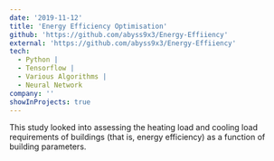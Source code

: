 ```yaml
---
date: '2019-11-12'
title: 'Energy Efficiency Optimisation'
github: 'https://github.com/abyss9x3/Energy-Effiiency'
external: 'https://github.com/abyss9x3/Energy-Effiiency'
tech:
  - Python |
  - Tensorflow |
  - Various Algorithms |
  - Neural Network
company: ''
showInProjects: true
---
```


This study looked into assessing the heating load and cooling load requirements of buildings (that is, energy efficiency) as a function of building parameters.
